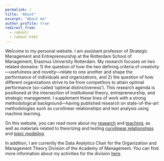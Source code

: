 ```yaml
---
permalink: /
title: "About"
excerpt: "About me"
author_profile: true
redirect_from: 
  - /about/
  - /about.html
---
```


Welcome to my personal website. I am assistant professor of Strategic Management and Entrepreneurship at the Rotterdam School of Management, Erasmus University Rotterdam. My research focuses on two related domains: 1) the question of how the two defining criteria of creativity—usefulness and novelty—relate to one another and shape the performance of individuals and organizations, and 2) the question of how different organizations strive to be from competitors to attain optimal performance (so-called ‘optimal distinctiveness’). This research agenda is positioned at the intersection of institutional theory, entrepreneurship, and strategic management. I supplement these lines of work with a strong methodological background—having published research on state-of-the-art methodologies such as curvilinear relationships and text analysis using machine learning. 

On this website, you can read more about my [research](https://rfjhaans.github.io/publications/) and [teaching](https://rfjhaans.github.io/teaching/), as well as materials related to theorizing and testing [curvilinear relationships](https://rfjhaans.github.io/ushapes/) and [topic modeling](https://rfjhaans.github.io/topicmodeling/).

In addition, I am currently the Data Analytics Chair for the Organization and Management Theory Division of the Academy of Management. You can find more information about my activities for the division [here](https://rfjhaans.github.io/omt/).
